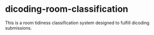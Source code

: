 # dicoding-room-classification

This is a room tidiness classification system designed to fulfill dicoding submissions.
